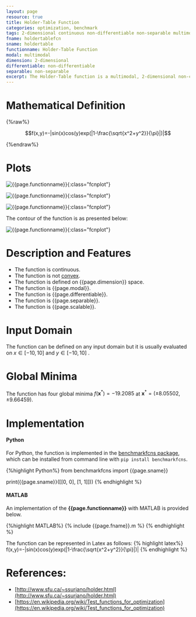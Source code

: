 ```yaml
---
layout: page
resource: true
title: Holder-Table Function
categories: optimization, benchmark
tags: 2-dimensional continuous non-differentiable non-separable multimodal non-convex
fname: holdertablefcn
sname: holdertable
functionname: Holder-Table Function
modal: multimodal
dimension: 2-dimensional
differentiable: non-differentiable
separable: non-separable
excerpt: The Holder-Table function is a multimodal, 2-dimensional non-convex mathematical function widely used for testing optimization algorithms
---
```


# Mathematical Definition

{%raw%}

$$f(x,y)=-|sin(x)cos(y)exp(|1-\frac{\sqrt{x^2+y^2}}{\pi}|)|$$

{%endraw%}

# Plots
![{{page.functionname}}]({{site.baseurl}}/doc/plots/{{page.fname}}.png){:class="fcnplot"}

![{{page.functionname}}]({{site.baseurl}}/doc/plots/{{page.fname}}_2.png){:class="fcnplot"}

![{{page.functionname}}]({{site.baseurl}}/doc/plots/{{page.fname}}_3.png){:class="fcnplot"}

The contour of the function is as presented below:

![{{page.functionname}}]({{site.baseurl}}/doc/plots/{{page.fname}}_contour.png){:class="fcnplot"}

# Description and Features
* The function is continuous.
* The function is not [convex](https://en.wikipedia.org/wiki/Convex_function).
* The function is defined on {{page.dimension}} space. 
* The function is {{page.modal}}.
* The function is {{page.differentiable}}.
* The function is {{page.separable}}.
* The function is {{page.scalable}}.

# Input Domain
The function can be defined on any input domain but it is usually evaluated on $x \in [-10, 10]$ and $y \in [-10, 10]$ .

# Global Minima
The function has four global minima $f(\textbf{x}^{\ast})=-19.2085$ at $\textbf{x}^{\ast} = (\pm 8.05502,\pm 9.66459)$.

# Implementation
#### Python
For Python, the function is implemented in the [benchmarkfcns package](https://github.com/mazhar-ansari-ardeh/BenchmarkFcns), which can be installed from command line with `pip install benchmarkfcns`. 

{%highlight Python%}
from benchmarkfcns import {{page.sname}}

print({{page.sname}}([[0, 0],
              [1, 1]]))
{% endhighlight %}

#### MATLAB
An implementation of the **{{page.functionname}}** with MATLAB is provided below. 

{%highlight MATLAB%}
{% include {{page.fname}}.m %}
{% endhighlight %}

The function can be represented in Latex as follows:
{% highlight latex%}
f(x,y)=-|sin(x)cos(y)exp(|1-\frac{\sqrt{x^2+y^2}}{\pi}|)|
{% endhighlight %}

# References:
* [http://www.sfu.ca/~ssurjano/holder.html](http://www.sfu.ca/~ssurjano/holder.html)
* [https://en.wikipedia.org/wiki/Test_functions_for_optimization](https://en.wikipedia.org/wiki/Test_functions_for_optimization)
